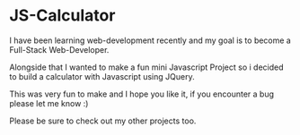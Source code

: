 # JS-Calculator
I have been learning web-development recently and my goal is to become a Full-Stack Web-Developer.

Alongside that I wanted to make a fun mini Javascript Project so i decided to build a calculator with Javascript using JQuery. 

This was very fun to make and I hope you like it, if you encounter a bug please let me know :)

Please be sure to check out my other projects too.

